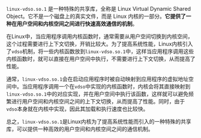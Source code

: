 
`linux-vdso.so.1` 是一种特殊的共享库，全称是 Linux Virtual Dynamic Shared Object。它不是一个磁盘上的真实文件，而是 Linux 内核的一部分。**它提供了一种在用户空间和内核空间之间进行快速高效通信的机制**。

在Linux中，当应用程序调用内核函数时，通常需要从用户空间切换到内核空间，这个过程需要进行上下文切换，开销比较大。为了提高系统性能，Linux内核引入了`vdso`机制，将一些内核函数放到`linux-vdso.so.1`中，这样当应用程序调用这些内核函数时，就可以直接在用户空间中执行，不需要进行上下文切换，从而提高了性能。

通常，`linux-vdso.so.1`会在启动应用程序时被自动映射到应用程序的虚拟地址空间中。当应用程序调用一个在`vdso`中实现的内核函数时，内核会将其直接映射到`linux-vdso.so.1`中的对应实现，并在用户空间中执行该函数，这样就可以避免频繁进行用户空间和内核空间之间的上下文切换，从而提高了性能。同时，由于`vdso`本身就在内核中实现，因此其加载和执行速度也比较快。

总之，`linux-vdso.so.1`是Linux内核为了提高系统性能而引入的一种特殊的共享库，可以提供一种高效的用户空间和内核空间之间的通信机制。